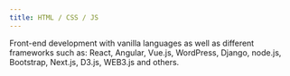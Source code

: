 ```yaml
---
title: HTML / CSS / JS
---
```


Front-end development with vanilla languages as well as different frameworks such as: React, Angular, Vue.js, WordPress, Django, node.js, Bootstrap, Next.js, D3.js, WEB3.js and others.
